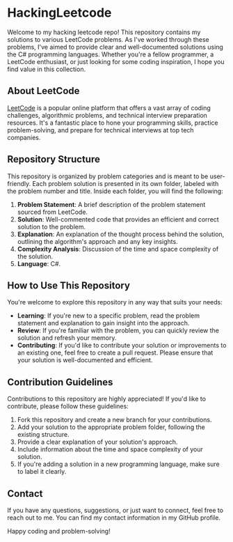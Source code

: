 # HackingLeetcode

Welcome to my hacking leetcode repo! This repository contains my solutions to various LeetCode problems. As I've worked through these problems, I've aimed to provide clear and well-documented solutions using the C# programming languages. Whether you're a fellow programmer, a LeetCode enthusiast, or just looking for some coding inspiration, I hope you find value in this collection.

## About LeetCode

[LeetCode](https://leetcode.com/) is a popular online platform that offers a vast array of coding challenges, algorithmic problems, and technical interview preparation resources. It's a fantastic place to hone your programming skills, practice problem-solving, and prepare for technical interviews at top tech companies.

## Repository Structure

This repository is organized by problem categories and is meant to be user-friendly. Each problem solution is presented in its own folder, labeled with the problem number and title. Inside each folder, you will find the following:

1. **Problem Statement**: A brief description of the problem statement sourced from LeetCode.
2. **Solution**: Well-commented code that provides an efficient and correct solution to the problem.
3. **Explanation**: An explanation of the thought process behind the solution, outlining the algorithm's approach and any key insights.
4. **Complexity Analysis**: Discussion of the time and space complexity of the solution.
5. **Language**: C#.

## How to Use This Repository

You're welcome to explore this repository in any way that suits your needs:

- **Learning**: If you're new to a specific problem, read the problem statement and explanation to gain insight into the approach.
- **Review**: If you're familiar with the problem, you can quickly review the solution and refresh your memory.
- **Contributing**: If you'd like to contribute your solution or improvements to an existing one, feel free to create a pull request. Please ensure that your solution is well-documented and efficient.

## Contribution Guidelines

Contributions to this repository are highly appreciated! If you'd like to contribute, please follow these guidelines:

1. Fork this repository and create a new branch for your contributions.
2. Add your solution to the appropriate problem folder, following the existing structure.
3. Provide a clear explanation of your solution's approach.
4. Include information about the time and space complexity of your solution.
5. If you're adding a solution in a new programming language, make sure to label it clearly.

## Contact

If you have any questions, suggestions, or just want to connect, feel free to reach out to me. You can find my contact information in my GitHub profile.

Happy coding and problem-solving!
